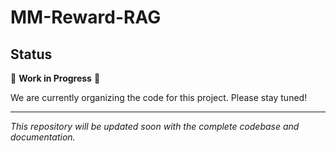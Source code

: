 # MM-Reward-RAG
## Status

🚧 **Work in Progress** 🚧

We are currently organizing the code for this project. Please stay tuned!

---

*This repository will be updated soon with the complete codebase and documentation.*
